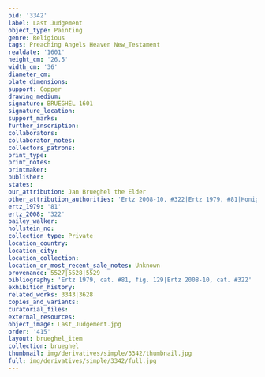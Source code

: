 ```yaml
---
pid: '3342'
label: Last Judgement
object_type: Painting
genre: Religious
tags: Preaching Angels Heaven New_Testament
realdate: '1601'
height_cm: '26.5'
width_cm: '36'
diameter_cm: 
plate_dimensions: 
support: Copper
drawing_medium: 
signature: BRUEGHEL 1601
signature_location: 
support_marks: 
further_inscription: 
collaborators: 
collaborator_notes: 
collectors_patrons: 
print_type: 
print_notes: 
printmaker: 
publisher: 
states: 
our_attribution: Jan Brueghel the Elder
other_attribution_authorities: 'Ertz 2008-10, #322|Ertz 1979, #81|Honig database'
ertz_1979: '81'
ertz_2008: '322'
bailey_walker: 
hollstein_no: 
collection_type: Private
location_country: 
location_city: 
location_collection: 
location_or_most_recent_sale_notes: Unknown
provenance: 5527|5528|5529
bibliography: 'Ertz 1979, cat. #81, fig. 129|Ertz 2008-10, cat. #322'
exhibition_history: 
related_works: 3343|3628
copies_and_variants: 
curatorial_files: 
external_resources: 
object_image: Last_Judgement.jpg
order: '415'
layout: brueghel_item
collection: brueghel
thumbnail: img/derivatives/simple/3342/thumbnail.jpg
full: img/derivatives/simple/3342/full.jpg
---
```

